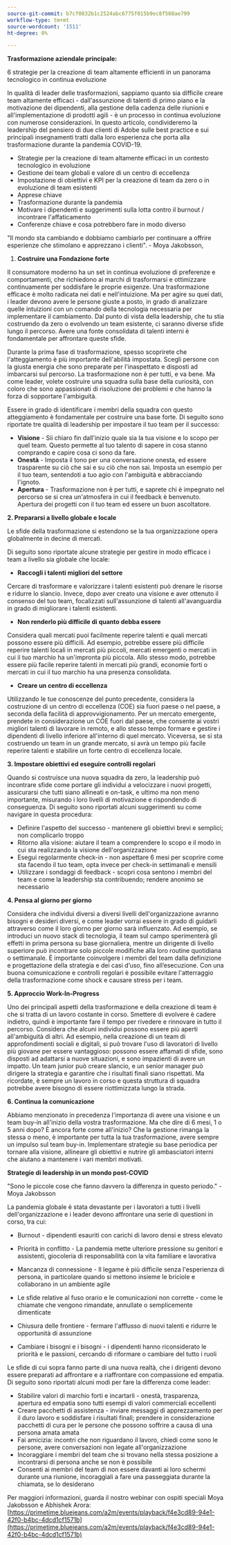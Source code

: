 ```yaml
---
source-git-commit: b7cf0832b1c2524abc6775f015b9ec8f508ae799
workflow-type: tm+mt
source-wordcount: '1511'
ht-degree: 0%

---
```

**Trasformazione aziendale principale:**

6 strategie per la creazione di team altamente efficienti in un panorama tecnologico in continua evoluzione

In qualità di leader delle trasformazioni, sappiamo quanto sia difficile creare team altamente efficaci - dall&#39;assunzione di talenti di primo piano e la motivazione dei dipendenti, alla gestione della cadenza delle riunioni e all&#39;implementazione di prodotti agili - è un processo in continua evoluzione con numerose considerazioni. In questo articolo, condivideremo la leadership del pensiero di due clienti di Adobe sulle best practice e sui principali insegnamenti tratti dalla loro esperienza che porta alla trasformazione durante la pandemia COVID-19.

- Strategie per la creazione di team altamente efficaci in un contesto tecnologico in evoluzione
- Gestione dei team globali e valore di un centro di eccellenza
- Impostazione di obiettivi e KPI per la creazione di team da zero o in evoluzione di team esistenti
- Apprese chiave
- Trasformazione durante la pandemia
- Motivare i dipendenti e suggerimenti sulla lotta contro il burnout / incontrare l&#39;affaticamento
- Conferenze chiave e cosa potrebbero fare in modo diverso

&quot;Il mondo sta cambiando e dobbiamo cambiarlo per continuare a offrire esperienze che stimolano e apprezzano i clienti&quot;. - Moya Jakobsson,

1. **Costruire una Fondazione forte**

Il consumatore moderno ha un set in continua evoluzione di preferenze e comportamenti, che richiedono ai marchi di trasformarsi e ottimizzare continuamente per soddisfare le proprie esigenze. Una trasformazione efficace è molto radicata nei dati e nell&#39;intuizione. Ma per agire su quei dati, i leader devono avere le persone giuste a posto, in grado di analizzare quelle intuizioni con un comando della tecnologia necessaria per implementare il cambiamento. Dal punto di vista della leadership, che tu stia costruendo da zero o evolvendo un team esistente, ci saranno diverse sfide lungo il percorso. Avere una fonte consolidata di talenti interni è fondamentale per affrontare queste sfide.

Durante la prima fase di trasformazione, spesso scoprirete che l&#39;atteggiamento è più importante dell&#39;abilità impostata. Scegli persone con la giusta energia che sono preparate per l&#39;inaspettato e disposti ad imbarcarsi sul percorso. La trasformazione non è per tutti, e va bene. Ma come leader, volete costruire una squadra sulla base della curiosità, con coloro che sono appassionati di risoluzione dei problemi e che hanno la forza di sopportare l&#39;ambiguità.

Essere in grado di identificare i membri della squadra con questo atteggiamento è fondamentale per costruire una base forte. Di seguito sono riportate tre qualità di leadership per impostare il tuo team per il successo:

- **Visione** - Sii chiaro fin dall&#39;inizio quale sia la tua visione e lo scopo per quel team. Questo permette al tuo talento di sapere in cosa stanno comprando e capire cosa ci sono da fare.
- **Onestà** - Imposta il tono per una conversazione onesta, ed essere trasparente su ciò che sai e su ciò che non sai. Imposta un esempio per il tuo team, sentendoti a tuo agio con l&#39;ambiguità e abbracciando l&#39;ignoto.
- **Apertura** - Trasformazione non è per tutti, e saprete chi è impegnato nel percorso se si crea un&#39;atmosfera in cui il feedback è benvenuto. Apertura dei progetti con il tuo team ed essere un buon ascoltatore.

**2. Prepararsi a livello globale e locale**

Le sfide della trasformazione si estendono se la tua organizzazione opera globalmente in decine di mercati.

Di seguito sono riportate alcune strategie per gestire in modo efficace i team a livello sia globale che locale:

- **Raccogli i talenti migliori del settore**

Cercare di trasformare e valorizzare i talenti esistenti può drenare le risorse e ridurre lo slancio. Invece, dopo aver creato una visione e aver ottenuto il consenso del tuo team, focalizzati sull&#39;assunzione di talenti all&#39;avanguardia in grado di migliorare i talenti esistenti.

- **Non renderlo più difficile di quanto debba essere**

Considera quali mercati puoi facilmente reperire talenti e quali mercati possono essere più difficili. Ad esempio, potrebbe essere più difficile reperire talenti locali in mercati più piccoli, mercati emergenti o mercati in cui il tuo marchio ha un&#39;impronta più piccola. Allo stesso modo, potrebbe essere più facile reperire talenti in mercati più grandi, economie forti o mercati in cui il tuo marchio ha una presenza consolidata.

- **Creare un centro di eccellenza**

Utilizzando le tue conoscenze del punto precedente, considera la costruzione di un centro di eccellenza (COE) sia fuori paese o nel paese, a seconda della facilità di approvvigionamento. Per un mercato emergente, prendete in considerazione un COE fuori dal paese, che consente ai vostri migliori talenti di lavorare in remoto, e allo stesso tempo formare e gestire i dipendenti di livello inferiore all&#39;interno di quel mercato. Viceversa, se si sta costruendo un team in un grande mercato, si avrà un tempo più facile reperire talenti e stabilire un forte centro di eccellenza locale.

**3. Impostare obiettivi ed eseguire controlli regolari**

Quando si costruisce una nuova squadra da zero, la leadership può incontrare sfide come portare gli individui a velocizzare i nuovi progetti, assicurarsi che tutti siano allineati e on-task, e ultimo ma non meno importante, misurando i loro livelli di motivazione e rispondendo di conseguenza. Di seguito sono riportati alcuni suggerimenti su come navigare in questa procedura:

- Definire l&#39;aspetto del successo - mantenere gli obiettivi brevi e semplici; non complicarlo troppo
- Ritorno alla visione: aiutare il team a comprendere lo scopo e il modo in cui sta realizzando la visione dell&#39;organizzazione
- Esegui regolarmente check-in - non aspettare 6 mesi per scoprire come sta facendo il tuo team, opta invece per check-in settimanali e mensili
- Utilizzare i sondaggi di feedback - scopri cosa sentono i membri del team e come la leadership sta contribuendo; rendere anonimo se necessario

**4. Pensa al giorno per giorno**

Considera che individui diversi a diversi livelli dell&#39;organizzazione avranno bisogni e desideri diversi, e come leader vorrai essere in grado di guidarli attraverso come il loro giorno per giorno sarà influenzato. Ad esempio, se introduci un nuovo stack di tecnologia, il team sul campo sperimenterà gli effetti in prima persona su base giornaliera, mentre un dirigente di livello superiore può incontrare solo piccole modifiche alla loro routine quotidiana o settimanale. È importante coinvolgere i membri del team dalla definizione e progettazione della strategia e dei casi d’uso, fino all’esecuzione. Con una buona comunicazione e controlli regolari è possibile evitare l&#39;atterraggio della trasformazione come shock e causare stress per i team.

**5. Approccio Work-In-Progress**

Uno dei principali aspetti della trasformazione e della creazione di team è che si tratta di un lavoro costante in corso. Smettere di evolvere è cadere indietro, quindi è importante fare il tempo per rivedere e rinnovare in tutto il percorso. Considera che alcuni individui possono essere più aperti all&#39;ambiguità di altri. Ad esempio, nella creazione di un team di approfondimenti sociali e digitali, si può trovare l&#39;uso di lavoratori di livello più giovane per essere vantaggioso: possono essere affamati di sfide, sono disposti ad adattarsi a nuove situazioni, e sono impazienti di avere un impatto. Un team junior può creare slancio, e un senior manager può dirigere la strategia e garantire che i risultati finali siano rispettati. Ma ricordate, è sempre un lavoro in corso e questa struttura di squadra potrebbe avere bisogno di essere riottimizzata lungo la strada.

**6. Continua la comunicazione**

Abbiamo menzionato in precedenza l&#39;importanza di avere una visione e un team buy-in all&#39;inizio della vostra trasformazione. Ma che dire di 6 mesi, 1 o 5 anni dopo? È ancora forte come all&#39;inizio? Che la gestione rimanga la stessa o meno, è importante per tutta la tua trasformazione, avere sempre un impulso sul team buy-in. Implementare strategie su base periodica per tornare alla visione, allineare gli obiettivi e nutrire gli ambasciatori interni che aiutano a mantenere i vari membri motivati.

**Strategie di leadership in un mondo post-COVID**

&quot;Sono le piccole cose che fanno davvero la differenza in questo periodo.&quot; - Moya Jakobsson

La pandemia globale è stata devastante per i lavoratori a tutti i livelli dell&#39;organizzazione e i leader devono affrontare una serie di questioni in corso, tra cui:

- Burnout - dipendenti esauriti con carichi di lavoro densi e stress elevato
- Priorità in conflitto - La pandemia mette ulteriore pressione su genitori e assistenti, giocoleria di responsabilità con la vita familiare e lavorativa

- Mancanza di connessione - Il legame è più difficile senza l&#39;esperienza di persona, in particolare quando si mettono insieme le briciole e collaborano in un ambiente agile
- Le sfide relative al fuso orario e le comunicazioni non corrette - come le chiamate che vengono rimandate, annullate o semplicemente dimenticate
- Chiusura delle frontiere - fermare l&#39;afflusso di nuovi talenti e ridurre le opportunità di assunzione
- Cambiare i bisogni e i bisogni - i dipendenti hanno riconsiderato le priorità e le passioni, cercando di riformare o cambiare del tutto i ruoli

Le sfide di cui sopra fanno parte di una nuova realtà, che i dirigenti devono essere preparati ad affrontare e a riaffrontare con compassione ed empatia. Di seguito sono riportati alcuni modi per fare la differenza come leader:

- Stabilire valori di marchio forti e incartarli - onestà, trasparenza, apertura ed empatia sono tutti esempi di valori commerciali eccellenti
- Creare pacchetti di assistenza - inviare messaggi di apprezzamento per il duro lavoro e soddisfare i risultati finali; prendere in considerazione pacchetti di cura per le persone che possono soffrire a causa di una persona amata amata
- Fai amicizia: incontri che non riguardano il lavoro, chiedi come sono le persone, avere conversazioni non legate all&#39;organizzazione
- Incoraggiare i membri del team che si trovano nella stessa posizione a incontrarsi di persona anche se non è possibile
- Consenti ai membri del team di non essere davanti ai loro schermi durante una riunione, incoraggiali a fare una passeggiata durante la chiamata, se lo desiderano

Per maggiori informazioni, guarda il nostro webinar con ospiti speciali Moya Jakobsson e Abhishek Arora: [https://primetime.bluejeans.com/a2m/events/playback/f4e3cd89-94e1-42f0-b4bc-4dcd1cf1571b](https://primetime.bluejeans.com/a2m/events/playback/f4e3cd89-94e1-42f0-b4bc-4dcd1cf1571b)